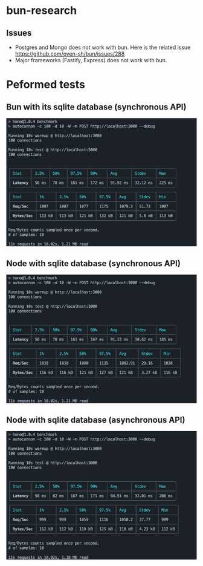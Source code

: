 # bun-research

## Issues
- Postgres and Mongo does not work with bun. Here is the related issue https://github.com/oven-sh/bun/issues/288
- Major frameworks (Fastify, Express) does not work with bun.

# Peformed tests

## Bun with its sqlite database (synchronous API)

![Latency avg 91ms. Throughput avg 1079 req/sec](hono/benchmark-images/bun-sqlite-sync.png)

## Node with sqlite database (synchronous API)
![Latency avg 91ms. Throughput avg 1079 req/sec](hono/benchmark-images/node-sqlite-sync.png)

## Node with sqlite database (asynchronous API)
![Latency avg 91ms. Throughput avg 1079 req/sec](hono/benchmark-images/node-sqlite-async.png)
